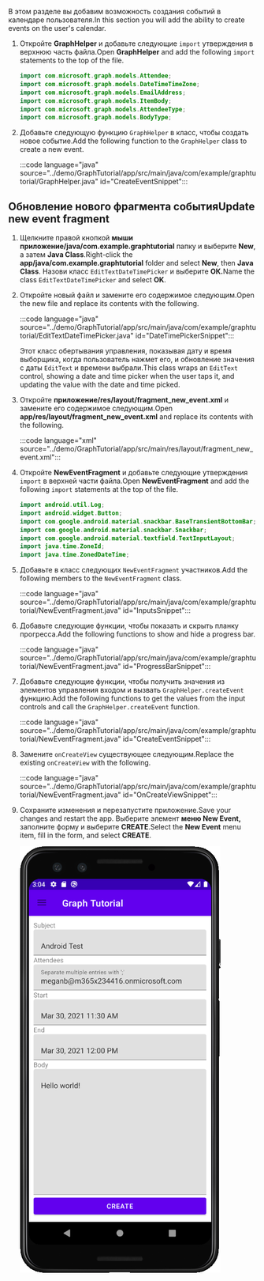 <!-- markdownlint-disable MD002 MD041 -->

<span data-ttu-id="21108-101">В этом разделе вы добавим возможность создания событий в календаре пользователя.</span><span class="sxs-lookup"><span data-stu-id="21108-101">In this section you will add the ability to create events on the user's calendar.</span></span>

1. <span data-ttu-id="21108-102">Откройте **GraphHelper** и добавьте следующие `import` утверждения в верхнюю часть файла.</span><span class="sxs-lookup"><span data-stu-id="21108-102">Open **GraphHelper** and add the following `import` statements to the top of the file.</span></span>

    ```java
    import com.microsoft.graph.models.Attendee;
    import com.microsoft.graph.models.DateTimeTimeZone;
    import com.microsoft.graph.models.EmailAddress;
    import com.microsoft.graph.models.ItemBody;
    import com.microsoft.graph.models.AttendeeType;
    import com.microsoft.graph.models.BodyType;
    ```

1. <span data-ttu-id="21108-103">Добавьте следующую функцию `GraphHelper` в класс, чтобы создать новое событие.</span><span class="sxs-lookup"><span data-stu-id="21108-103">Add the following function to the `GraphHelper` class to create a new event.</span></span>

    :::code language="java" source="../demo/GraphTutorial/app/src/main/java/com/example/graphtutorial/GraphHelper.java" id="CreateEventSnippet":::

## <a name="update-new-event-fragment"></a><span data-ttu-id="21108-104">Обновление нового фрагмента события</span><span class="sxs-lookup"><span data-stu-id="21108-104">Update new event fragment</span></span>

1. <span data-ttu-id="21108-105">Щелкните правой кнопкой **мыши приложение/java/com.example.graphtutorial** папку и выберите **New**, а затем **Java Class**.</span><span class="sxs-lookup"><span data-stu-id="21108-105">Right-click the **app/java/com.example.graphtutorial** folder and select **New**, then **Java Class**.</span></span> <span data-ttu-id="21108-106">Назови класс `EditTextDateTimePicker` и выберите **ОК.**</span><span class="sxs-lookup"><span data-stu-id="21108-106">Name the class `EditTextDateTimePicker` and select **OK**.</span></span>

1. <span data-ttu-id="21108-107">Откройте новый файл и замените его содержимое следующим.</span><span class="sxs-lookup"><span data-stu-id="21108-107">Open the new file and replace its contents with the following.</span></span>

    :::code language="java" source="../demo/GraphTutorial/app/src/main/java/com/example/graphtutorial/EditTextDateTimePicker.java" id="DateTimePickerSnippet":::

    <span data-ttu-id="21108-108">Этот класс обертывания управления, показывая дату и время выборщика, когда пользователь нажмет его, и обновление значения с даты `EditText` и времени выбрали.</span><span class="sxs-lookup"><span data-stu-id="21108-108">This class wraps an `EditText` control, showing a date and time picker when the user taps it, and updating the value with the date and time picked.</span></span>

1. <span data-ttu-id="21108-109">Откройте **приложение/res/layout/fragment_new_event.xml** и замените его содержимое следующим.</span><span class="sxs-lookup"><span data-stu-id="21108-109">Open **app/res/layout/fragment_new_event.xml** and replace its contents with the following.</span></span>

    :::code language="xml" source="../demo/GraphTutorial/app/src/main/res/layout/fragment_new_event.xml":::

1. <span data-ttu-id="21108-110">Откройте **NewEventFragment** и добавьте следующие утверждения `import` в верхней части файла.</span><span class="sxs-lookup"><span data-stu-id="21108-110">Open **NewEventFragment** and add the following `import` statements at the top of the file.</span></span>

    ```java
    import android.util.Log;
    import android.widget.Button;
    import com.google.android.material.snackbar.BaseTransientBottomBar;
    import com.google.android.material.snackbar.Snackbar;
    import com.google.android.material.textfield.TextInputLayout;
    import java.time.ZoneId;
    import java.time.ZonedDateTime;
    ```

1. <span data-ttu-id="21108-111">Добавьте в класс следующих `NewEventFragment` участников.</span><span class="sxs-lookup"><span data-stu-id="21108-111">Add the following members to the `NewEventFragment` class.</span></span>

    :::code language="java" source="../demo/GraphTutorial/app/src/main/java/com/example/graphtutorial/NewEventFragment.java" id="InputsSnippet":::

1. <span data-ttu-id="21108-112">Добавьте следующие функции, чтобы показать и скрыть планку прогресса.</span><span class="sxs-lookup"><span data-stu-id="21108-112">Add the following functions to show and hide a progress bar.</span></span>

    :::code language="java" source="../demo/GraphTutorial/app/src/main/java/com/example/graphtutorial/NewEventFragment.java" id="ProgressBarSnippet":::

1. <span data-ttu-id="21108-113">Добавьте следующие функции, чтобы получить значения из элементов управления входом и вызвать `GraphHelper.createEvent` функцию.</span><span class="sxs-lookup"><span data-stu-id="21108-113">Add the following functions to get the values from the input controls and call the `GraphHelper.createEvent` function.</span></span>

    :::code language="java" source="../demo/GraphTutorial/app/src/main/java/com/example/graphtutorial/NewEventFragment.java" id="CreateEventSnippet":::

1. <span data-ttu-id="21108-114">Замените `onCreateView` существующее следующим.</span><span class="sxs-lookup"><span data-stu-id="21108-114">Replace the existing `onCreateView` with the following.</span></span>

    :::code language="java" source="../demo/GraphTutorial/app/src/main/java/com/example/graphtutorial/NewEventFragment.java" id="OnCreateViewSnippet":::

1. <span data-ttu-id="21108-115">Сохраните изменения и перезапустите приложение.</span><span class="sxs-lookup"><span data-stu-id="21108-115">Save your changes and restart the app.</span></span> <span data-ttu-id="21108-116">Выберите элемент **меню New Event,** заполните форму и выберите **CREATE**.</span><span class="sxs-lookup"><span data-stu-id="21108-116">Select the **New Event** menu item, fill in the form, and select **CREATE**.</span></span>

    ![Снимок экрана формы создания события в приложении](images/create-event.png)

